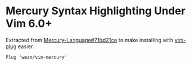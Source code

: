 # Mercury Syntax Highlighting Under Vim 6.0+

Extracted from [Mercury-Language#71bd21ce](https://github.com/Mercury-Language/mercury/tree/71bd21ce86bbe369284d0e4bcb1bc2c0a0598b50) to make installing with [vim-plug] easier.

```vim
Plug 'wezm/vim-mercury'
```

[vim-plug]: https://github.com/junegunn/vim-plug
